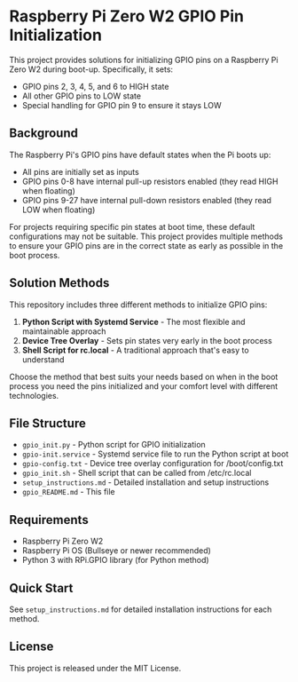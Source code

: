 # Raspberry Pi Zero W2 GPIO Pin Initialization

This project provides solutions for initializing GPIO pins on a Raspberry Pi Zero W2 during boot-up. Specifically, it sets:

- GPIO pins 2, 3, 4, 5, and 6 to HIGH state
- All other GPIO pins to LOW state
- Special handling for GPIO pin 9 to ensure it stays LOW

## Background

The Raspberry Pi's GPIO pins have default states when the Pi boots up:
- All pins are initially set as inputs
- GPIO pins 0-8 have internal pull-up resistors enabled (they read HIGH when floating)
- GPIO pins 9-27 have internal pull-down resistors enabled (they read LOW when floating)

For projects requiring specific pin states at boot time, these default configurations may not be suitable. This project provides multiple methods to ensure your GPIO pins are in the correct state as early as possible in the boot process.

## Solution Methods

This repository includes three different methods to initialize GPIO pins:

1. **Python Script with Systemd Service** - The most flexible and maintainable approach
2. **Device Tree Overlay** - Sets pin states very early in the boot process
3. **Shell Script for rc.local** - A traditional approach that's easy to understand

Choose the method that best suits your needs based on when in the boot process you need the pins initialized and your comfort level with different technologies.

## File Structure

- `gpio_init.py` - Python script for GPIO initialization
- `gpio-init.service` - Systemd service file to run the Python script at boot
- `gpio-config.txt` - Device tree overlay configuration for /boot/config.txt
- `gpio_init.sh` - Shell script that can be called from /etc/rc.local
- `setup_instructions.md` - Detailed installation and setup instructions
- `gpio_README.md` - This file

## Requirements

- Raspberry Pi Zero W2
- Raspberry Pi OS (Bullseye or newer recommended)
- Python 3 with RPi.GPIO library (for Python method)

## Quick Start

See `setup_instructions.md` for detailed installation instructions for each method.

## License

This project is released under the MIT License.